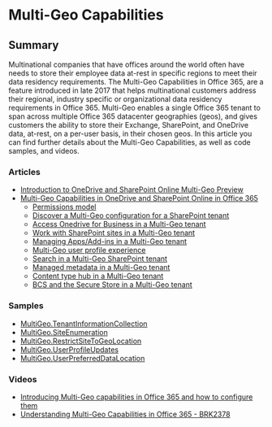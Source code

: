 # Multi-Geo Capabilities

## Summary
Multinational companies that have offices around the world often have needs to store their employee data at-rest in specific regions to meet their data residency requirements. The Multi-Geo Capabilities in Office 365, are a feature introduced in late 2017 that helps multinational customers address their regional, industry specific or organizational data residency requirements in Office 365.
Multi-Geo enables a single Office 365 tenant to span across multiple Office 365 datacenter geographies (geos), and gives customers the ability to store their Exchange, SharePoint, and OneDrive data, at-rest, on a per-user basis, in their chosen geos.
In this article you can find further details about the Multi-Geo Capabilities, as well as code samples, and videos. 

### Articles
* [Introduction to OneDrive and SharePoint Online Multi-Geo Preview](https://docs.microsoft.com/en-us/sharepoint/dev/solution-guidance/multigeo-introduction    )
* [Multi-Geo Capabilities in OneDrive and SharePoint Online in Office 365](https://technet.microsoft.com/library/094e86f2-9ff0-40ac-af31-28fcaba00c1d)
    * [Permissions model](https://docs.microsoft.com/en-us/sharepoint/dev/solution-guidance/multigeo-permissions)
    * [Discover a Multi-Geo configuration for a SharePoint tenant](https://docs.microsoft.com/en-us/sharepoint/dev/solution-guidance/multigeo-discovery)
    * [Access Onedrive for Business in a Multi-Geo tenant](https://docs.microsoft.com/en-us/sharepoint/dev/solution-guidance/multigeo-onedrive)
    * [Work with SharePoint sites in a Multi-Geo tenant](https://docs.microsoft.com/en-us/sharepoint/dev/solution-guidance/multigeo-sites)
    * [Managing Apps/Add-ins in a Multi-Geo tenant](https://docs.microsoft.com/en-us/sharepoint/dev/solution-guidance/multigeo-apps)
    * [Multi-Geo user profile experience](https://docs.microsoft.com/en-us/sharepoint/dev/solution-guidance/multigeo-userprofileexperience)
    * [Search in a Multi-Geo SharePoint tenant](https://docs.microsoft.com/en-us/sharepoint/dev/solution-guidance/multigeo-search)
    * [Managed metadata in a Multi-Geo tenant](https://docs.microsoft.com/en-us/sharepoint/dev/solution-guidance/multigeo-managedmetadata)
    * [Content type hub in a Multi-Geo tenant](https://docs.microsoft.com/en-us/sharepoint/dev/solution-guidance/multigeo-contenttypehub)
    * [BCS and the Secure Store in a Multi-Geo tenant](https://docs.microsoft.com/en-us/sharepoint/dev/solution-guidance/multigeo-bcsandsecurestore)

### Samples
* [MultiGeo.TenantInformationCollection](https://github.com/SharePoint/PnP/tree/master/Samples/MultiGeo.TenantInformationCollection)
* [MultiGeo.SiteEnumeration](https://github.com/SharePoint/PnP/tree/master/Samples/MultiGeo.SiteEnumeration)
* [MultiGeo.RestrictSiteToGeoLocation](https://github.com/SharePoint/PnP/tree/master/Samples/MultiGeo.RestrictSiteToGeoLocation)
* [MultiGeo.UserProfileUpdates](https://github.com/SharePoint/PnP/tree/master/Samples/MultiGeo.UserProfileUpdates)
* [MultiGeo.UserPreferredDataLocation](https://github.com/SharePoint/PnP/tree/master/Samples/MultiGeo.UserPreferredDataLocation)

### Videos
* [Introducing Multi-Geo capabilities in Office 365 and how to configure them](https://www.youtube.com/watch?v=3d9-Vt2fArk)
* [Understanding Multi-Geo Capabilities in Office 365 - BRK2378](https://www.youtube.com/watch?v=BuWoaqUDWPU)
